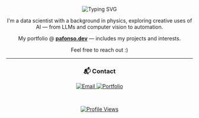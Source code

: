 <!-- Typing header -->
<p align="center">
  <img src="https://readme-typing-svg.demolab.com?font=Fira+Code&size=24&pause=1000&color=FFFFFF&center=true&vCenter=true&width=500&lines=Hi%2C+I'm+Pedro+Afonso!" alt="Typing SVG" />
</p>

<p align="center">
  I'm a data scientist with a background in physics, exploring creative uses of AI — from LLMs and computer vision to automation.
</p>

<p align="center">
  My portfolio @ <a href="https://pafonso.dev"><strong>pafonso.dev</strong></a> — includes my projects and interests.
</p>

<p align="center">Feel free to reach out :)</p>

---

<h3 align="center">📬 Contact</h3>

<p align="center">
  <a href="mailto:pedrosa.afonso@hotmail.com">
    <img src="https://img.shields.io/badge/Email-0078D4?style=flat-square&logo=microsoft-outlook&logoColor=white" alt="Email" />
  </a>
  <a href="https://pafonso.dev">
    <img src="https://img.shields.io/badge/Portfolio-1E1E1E?style=flat-square&logo=vercel&logoColor=white" alt="Portfolio" />
  </a>
  <!--<a href="https://github.com/pafonsoDS">
    <img src="https://img.shields.io/badge/GitHub-181717?style=flat-square&logo=github&logoColor=white" alt="GitHub" />
  </a> this is totally pointless lol-->
</p>

<br/>

<!--<p align="center"><i>Just building stuff I’d want to use.</i></p>-->

<p align="center">
  <a href="https://github.com/pafonsoDS">
    <img src="https://komarev.com/ghpvc/?username=pafonsoDS&label=Profile%20Views&color=2e7eff&style=flat" alt="Profile Views" />
  </a>
</p>
